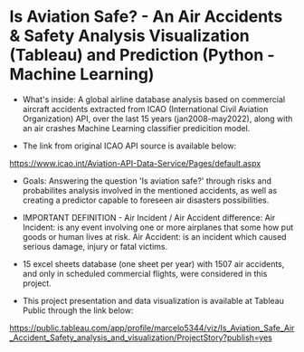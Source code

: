 # Is Aviation Safe? - An Air Accidents & Safety Analysis Visualization (Tableau) and Prediction (Python - Machine Learning)

*  What's inside: A global airline database analysis  based on commercial aircraft accidents extracted from ICAO (International Civil Aviation Organization) API, over the last 15 years (jan2008-may2022), along with an air crashes Machine Learning classifier predicition model.

* The link from original ICAO API source is available below:

https://www.icao.int/Aviation-API-Data-Service/Pages/default.aspx

* Goals: Answering the question 'Is aviation safe?' through risks and probabilites analysis involved in the mentioned accidents, as well as creating a predictor capable to foreseen air disasters possibilities.

* IMPORTANT DEFINITION - Air Incident / Air Accident difference: 
  Air Incident: is any event involving one or more airplanes that some how put goods or human lives at risk. 
  Air Accident: is an incident which caused serious damage, injury or fatal victims.

* 15 excel sheets database (one sheet per year) with 1507 air accidents, and only in scheduled commercial flights,  were considered in this project.

* This project presentation and data visualization is available at Tableau Public through the link below: 

https://public.tableau.com/app/profile/marcelo5344/viz/Is_Aviation_Safe_Air_Accident_Safety_analysis_and_visualization/ProjectStory?publish=yes
